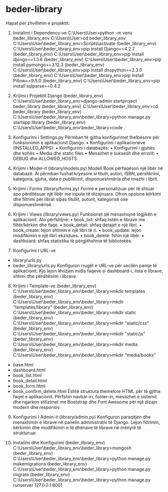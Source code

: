 # beder-library
Hapat per zhvillimin e projektit:
1)	Instalimi i Dependency-ve
C:\Users\User>python -m venv beder_library_env
C:\Users\User>cd beder_library_env
C:\Users\User\beder_library_env>Scripts\activate
(beder_library_env) C:\Users\User\beder_library_env>pip install Django==4.2.7
(beder_library_env) C:\Users\User\beder_library_env>pip install djongo==1.3.6
(beder_library_env) C:\Users\User\beder_library_env>pip install pymongo==3.12.3
(beder_library_env) C:\Users\User\beder_library_env>pip install dnspython==2.3.0
(beder_library_env) C:\Users\User\beder_library_env>pip install Pillow==9.5.0
(beder_library_env) C:\Users\User\beder_library_env>pip install sqlparse==0.4.2

2)	Krijimi i Projektit Django
(beder_library_env) C:\Users\User\beder_library_env>django-admin startproject beder_library
(beder_library_env) C:\Users\User\beder_library_env>cd beder_library
(beder_library_env) C:\Users\User\beder_library_env\beder_library>python manage.py startapp library
(beder_library_env) C:\Users\User\beder_library_env\beder_library>code .

3)	Konfigurimi i Settings.py
Përmban të gjitha konfigurimet thelbësore për funksionimin e aplikacionit Django.
•	Konfigurimi i aplikacioneve (INSTALLED_APPS):
•	Konfigurimi i databazës:
•	Konfigurimi i gjuhës dhe kohës
•	Media dhe static files
•	Mesazhet e suksesit dhe errorit:
•	DEBUG dhe ALLOWED_HOSTS
4)	Krijimi i Model-it (library/models.py)
Modeli Book përfaqëson një libër në databazë. Ai përmban fushat kryesore si titulli, autori, ISBN, përshkrimi, kategoria, gjuha, data e publikimit, disponueshmëria dhe imazhi i librit.
5)	Krijimi i Forms (library/forms.py) 
Formë e personalizuar për të shtuar apo përditësuar një libër me inpute të dizajnuara.
Ofron opsione kërkimi dhe filtrimi për librat sipas titullit, autorit, kategorisë ose disponueshmërisë.
6)	Krijimi i Views (library/views.py)
Funksionet që menaxhojnë logjikën e aplikacionit. Ato përfshijnë:
•	book_list: shfaq listën e librave me filtër/kërkim dhe faqe.
•	book_detail: shfaq detajet e një libri.
•	book_create: lejon shtimin e një libri të ri.
•	book_update: lejon modifikimin e një libri ekzistues.
•	book_delete: fshin një libër.
•	dashboard: shfaq statistika të përgjithshme të bibliotekës.

7)	Konfigurimi I URL-ve
-	library/urls.py
-	beder_library/urls.py
Konfiguron rrugët e URL-ve për secilën pamje të aplikacionit. Kjo lejon lëvizjen midis faqeve si dashboard-i, lista e librave, shtimi dhe përditësimi i librave.

8)	Krijimi i Template-ve
(beder_library_env) C:\Users\User\beder_library_env\beder_library>mkdir templates
(beder_library_env) C:\Users\User\beder_library_env\beder_library>mkdir "templates/library"
(beder_library_env) C:\Users\User\beder_library_env\beder_library>mkdir static
(beder_library_env) C:\Users\User\beder_library_env\beder_library>mkdir "static/css"
(beder_library_env) C:\Users\User\beder_library_env\beder_library>mkdir "static/js"
(beder_library_env) C:\Users\User\beder_library_env\beder_library>mkdir media
(beder_library_env) C:\Users\User\beder_library_env\beder_library>mkdir "media/books"
-	base.html
-	dashboard.html
-	book_list.html
-	book_detail.html
-	book_form.html
-	book_confirm_delete.html
Është struktura themelore HTML për të gjitha faqet e aplikacionit. Përfshin navbar-in, footer-in, mesazhet e sistemit dhe ngarkon stilizimet me Bootstrap dhe Font Awesome për një dizajn modern dhe responsiv.

9)	Konfigurimi I Admin-it (library/admin.py)
Konfiguron paraqitjen dhe menaxhimin e librave në panelin administrativ të Django. Lejon filtrimin, kërkimin dhe modifikimin e të dhënave të librave në mënyrë të strukturuar.

10)	Instalimi dhe Konfigurimi
(beder_library_env) C:\Users\User\beder_library_env\beder_library>mongosh
(beder_library_env) C:\Users\User\beder_library_env\beder_library>python manage.py makemigrations
(beder_library_env) C:\Users\User\beder_library_env\beder_library>python manage.py migrate
(beder_library_env) C:\Users\User\beder_library_env\beder_library>python manage.py runserver 127.0.0.1:8001

